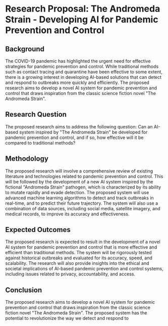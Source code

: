 # Research Proposal: The Andromeda Strain - Developing AI for Pandemic Prevention and Control

## Background
The COVID-19 pandemic has highlighted the urgent need for effective strategies for pandemic prevention and control. While traditional methods such as contact tracing and quarantine have been effective to some extent, there is a growing interest in developing AI-based solutions that can detect and respond to outbreaks more quickly and efficiently. The proposed research aims to develop a novel AI system for pandemic prevention and control that draws inspiration from the classic science fiction novel "The Andromeda Strain".

## Research Question
The proposed research aims to address the following question:
Can an AI-based system inspired by "The Andromeda Strain" be developed for pandemic prevention and control, and if so, how effective will it be compared to traditional methods?

## Methodology
The proposed research will involve a comprehensive review of existing literature and technologies related to pandemic prevention and control. This will be followed by the development of a new AI system inspired by the fictional "Andromeda Strain" pathogen, which is characterized by its ability to mutate rapidly and evade detection. The proposed system will use advanced machine learning algorithms to detect and track outbreaks in real-time, and to predict their future trajectory. The system will also use a combination of data sources, including social media, satellite imagery, and medical records, to improve its accuracy and effectiveness.

## Expected Outcomes
The proposed research is expected to result in the development of a novel AI system for pandemic prevention and control that is more effective and efficient than traditional methods. The system will be rigorously tested against historical outbreaks and evaluated for its accuracy, speed, and scalability. The research will also provide insights into the ethical and societal implications of AI-based pandemic prevention and control systems, including issues related to privacy, accountability, and access.

## Conclusion
The proposed research aims to develop a novel AI system for pandemic prevention and control that draws inspiration from the classic science fiction novel "The Andromeda Strain". The proposed system has the potential to revolutionize the way we detect and respond to
